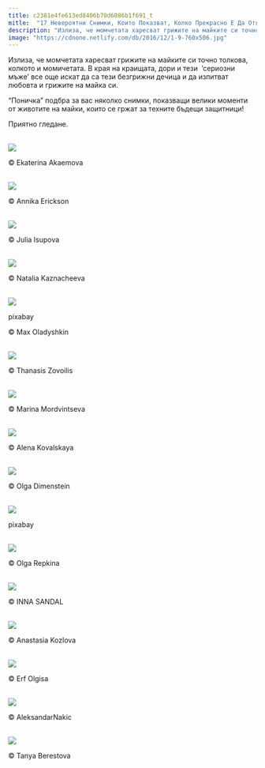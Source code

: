 ```yaml
---
title: c2381e4fe613ed8406b70d6086b1f691_t
mitle:  "17 Невероятни Снимки, Които Показват, Колко Прекрасно Е Да Отглеждаш Син"
description: "Излиза, че момчетата харесват грижите на майките си точно толкова, колкото и момичетата. В края на краищата, дори и тези  ’сериозни мъже’ все още искат да са тези б�"
image: "https://cdnone.netlify.com/db/2016/12/1-9-760x506.jpg"
---
```


 <p>Излиза, че момчетата харесват грижите на майките си точно толкова, колкото и момичетата. В края на краищата, дори и тези  ’сериозни мъже’ все още искат да са тези безгрижни дечица и да изпитват любовта и грижите на майка си.</p>       <p>“Поничка” подбра за вас няколко снимки, показващи велики моменти от животите на майки, които се гржат за техните бъдещи защитници!</p> <p>Приятно гледане.</p> <p> <br/><img src="https://cdnone.netlify.com/db/2016/12/1-9-760x506.jpg"/><br/></p>      <p>© Ekaterina Akaemova</p> <p> <br/><img src="https://cdnone.netlify.com/db/2016/12/2-3-760x507.jpg"/><br/></p>  <p>© Annika Erickson</p> <p> <br/><img src="https://cdnone.netlify.com/db/2016/12/4-8-760x505.jpg"/><br/></p>      <p>© Julia Isupova</p> <p> <br/><img src="https://cdnone.netlify.com/db/2016/12/5-9-760x478.jpg"/><br/></p> <p>© Natalia Kaznacheeva</p> <p> <br/><img src="https://cdnone.netlify.com/db/2016/12/6-10-760x506.jpg"/><br/></p>  <p>pixabay</p> <p>© Max Oladyshkin</p>      <p> <br/><img src="https://cdnone.netlify.com/db/2016/12/7-8-760x507.jpg"/><br/></p> <p>© Thanasis Zovoilis</p> <p> <br/><img src="https://cdnone.netlify.com/db/2016/12/8-8-760x506.jpg"/><br/></p> <p>© Marina Mordvintseva</p>      <p> <br/><img src="https://cdnone.netlify.com/db/2016/12/9-8-760x507.jpg"/><br/></p> <p>© Alena Kovalskaya</p> <p> <br/><img src="https://cdnone.netlify.com/db/2016/12/10-6-760x497.jpg"/><br/></p> <p>© Olga Dimenstein</p> <p> <br/><img src="https://cdnone.netlify.com/db/2016/12/11-7-760x506.jpg"/><br/></p> <p>pixabay</p> <p> <br/><img src="https://cdnone.netlify.com/db/2016/12/12-7-760x506.jpg"/><br/></p> <p>© Olga Repkina</p> <p> <br/><img src="https://cdnone.netlify.com/db/2016/12/13-7-760x506.jpg"/><br/></p> <p>© INNA SANDAL</p> <p> <br/><img src="https://cdnone.netlify.com/db/2016/12/14-6-760x505.jpg"/><br/></p> <p>© Anastasia Kozlova</p> <p> <br/><img src="https://cdnone.netlify.com/db/2016/12/15-7-760x504.jpg"/><br/></p> <p>© Erf Olgisa</p> <p> <br/><img src="https://cdnone.netlify.com/db/2016/12/16-4-760x507.jpg"/><br/></p> <p>© AleksandarNakic</p>  <p> <br/><img src="https://cdnone.netlify.com/db/2016/12/17-5-760x508.jpg"/><br/></p> <p>© Tanya Berestova</p>       
